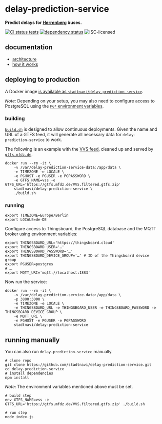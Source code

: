 # delay-prediction-service

**Predict delays for [Herrenberg](https://en.wikipedia.org/wiki/Herrenberg) buses.**

[![CI status tests](https://img.shields.io/github/workflow/status/stadtnavi/delay-prediction-service/lint,%20build%20&%20publish%20Docker%20image/main)](https://github.com/stadtnavi/delay-prediction-service/actions)
[![dependency status](https://img.shields.io/david/stadtnavi/delay-prediction-service.svg)](https://david-dm.org/stadtnavi/delay-prediction-service)
![ISC-licensed](https://img.shields.io/github/license/stadtnavi/delay-prediction-service.svg)


## documentation

- [architecture](docs/architecture.md)
- [how it works](docs/how-it-works.md)


## deploying to production

A Docker image [is available as `stadtnavi/delay-prediction-service`](https://hub.docker.com/r/stadtnavi/delay-prediction-service).

*Note:* Depending on your setup, you may also need to configure access to PostgreSQL using the [`PG*` environment variables](https://www.postgresql.org/docs/current/libpq-envars.html).

### building

[`build.sh`](build.sh) is designed to allow continuous deployments. Given the name and URL of a GTFS feed, it will generate all necessary data for `delay-prediction-service` to work.

The following is an example with the [VVS feed](https://www.openvvs.de/dataset/gtfs-daten), cleaned up and served by [`gtfs.mfdz.de`](https://gtfs.mfdz.de).

```shell
docker run --rm -it \
    -v /var/delay-prediction-service-data:/app/data \
    -e TIMEZONE -e LOCALE \
    -e PGHOST -e PGUSER -e PGPASSWORD \
    -e GTFS_NAME=vss -e GTFS_URL='https://gtfs.mfdz.de/VVS.filtered.gtfs.zip'
    stadtnavi/delay-prediction-service \
    ./build.sh
```

### running

```shell
export TIMEZONE=Europe/Berlin
export LOCALE=de-DE
```

Configure access to Thingsboard, the PostgreSQL database and the MQTT broker using environment variables:

```shell
export THINGSBOARD_URL='https://thingsboard.cloud'
export THINGSBOARD_USER='…'
export THINGSBOARD_PASSWORD='…'
export THINGSBOARD_DEVICE_GROUP='…' # ID of the Thingsboard device group
export PGUSER=postgres
# …
export MQTT_URI='mqtt://localhost:1883'
```

Now run the service:

```shell
docker run --rm -it \
    -v /var/delay-prediction-service-data:/app/data \
    -p 3000:3000 \
    -e TIMEZONE -e LOCALE \
    -e THINGSBOARD_URL -e THINGSBOARD_USER -e THINGSBOARD_PASSWORD -e THINGSBOARD_DEVICE_GROUP \
    -e MQTT_URI \
    -e PGHOST -e PGUSER -e PGPASSWORD
    stadtnavi/delay-prediction-service
```


## running manually

You can also run `delay-prediction-service` manually.

```shell
# clone repo
git clone https://github.com/stadtnavi/delay-prediction-service.git
cd delay-prediction-service
# install dependencies
npm install
```

*Note:* The environment variables mentioned above must be set.

```shell
# build step
env GTFS_NAME=vss -e GTFS_URL='https://gtfs.mfdz.de/VVS.filtered.gtfs.zip' ./build.sh

# run step
node index.js
```
